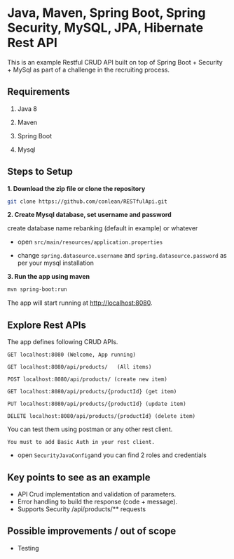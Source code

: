 # Java, Maven, Spring Boot, Spring Security, MySQL, JPA, Hibernate Rest API

This is an example Restful CRUD API built on top of Spring Boot + Security + MySql as part of a challenge in the recruiting process.

## Requirements

1. Java 8

2. Maven 

3. Spring Boot

4. Mysql 

## Steps to Setup

**1. Download the zip file or clone the repository**

```bash
git clone https://github.com/conlean/RESTfulApi.git
```

**2. Create Mysql database, set username and password**

create database name rebanking (default in example) or whatever

+ open `src/main/resources/application.properties`

+ change `spring.datasource.username` and `spring.datasource.password` as per your mysql installation

**3. Run the app using maven**

```bash
mvn spring-boot:run
```

The app will start running at <http://localhost:8080>.

## Explore Rest APIs

The app defines following CRUD APIs.
    
    GET localhost:8080 (Welcome, App running)

    GET localhost:8080/api/products/   (All items)
    
    POST localhost:8080/api/products/ (create new item)
    
    GET localhost:8080/api/products/{productId} (get item)
    
    PUT localhost:8080/api/products/{productId} (update item)
    
    DELETE localhost:8080/api/products/{productId} (delete item)

You can test them using postman or any other rest client.

    You must to add Basic Auth in your rest client. 

+ open `SecurityJavaConfig`and you can find 2 roles and credentials

## Key points to see as an example

+ API Crud implementation and validation of parameters.
+ Error handling to build the response (code + message).
+ Supports Security /api/products/** requests

## Possible improvements / out of scope

+ Testing




